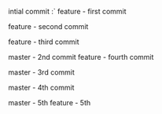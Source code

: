 intial commit
:`
feature - first commit

feature - second commit

feature - third commit

master - 2nd commit
feature - fourth commit

master - 3rd commit 

master - 4th commit

master - 5th
feature - 5th